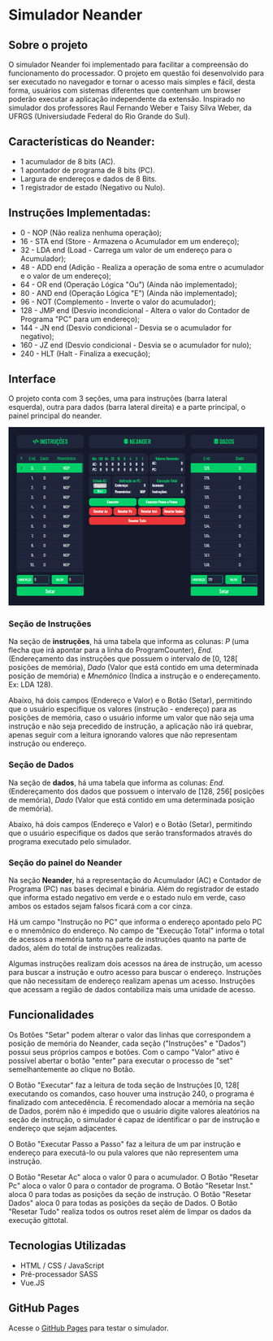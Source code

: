 # Simulador Neander

## Sobre o projeto

O simulador Neander foi implementado para facilitar a compreensão do funcionamento do processador. O projeto em questão foi desenvolvido para ser executado no navegador e tornar o acesso mais simples e fácil, desta forma, usuários com sistemas diferentes que contenham um browser poderão executar a aplicação independente da extensão. Inspirado no simulador dos professores Raul Fernando Weber e Taisy Silva Weber, da UFRGS (Universiudade Federal do Rio Grande do Sul).

## Características do Neander:

- 1 acumulador de 8 bits (AC).
- 1 apontador de programa de 8 bits (PC).
- Largura de endereços e dados de 8 Bits.
- 1 registrador de estado (Negativo ou Nulo).

## Instruções Implementadas:

- 0 - NOP (Não realiza nenhuma operação);
- 16 - STA end (Store - Armazena o Acumulador em um endereço);
- 32 - LDA end (Load - Carrega um valor de um endereço para o Acumulador);
- 48 - ADD end (Adição - Realiza a operação de soma entre o acumulador e o valor de um endereço);
- 64 - OR end (Operação Lógica "Ou") (Ainda não implementado);
- 80 - AND end (Operação Lógica "E") (Ainda não implementado);
- 96 - NOT (Complemento - Inverte o valor do acumulador);
- 128 - JMP end (Desvio incondicional - Altera o valor do Contador de Programa "PC" para um endereço);
- 144 - JN end (Desvio condicional - Desvia se o acumulador for negativo);
- 160 - JZ end (Desvio condicional - Desvia se o acumulador for nulo);
- 240 - HLT (Halt - Finaliza a execução);

## Interface

O projeto conta com 3 seções, uma para instruções (barra lateral esquerda), outra para dados (barra lateral direita) e a parte principal, o painel principal do neander.

![Layout](./assets/layout.png)

### Seção de Instruções

Na seção de **instruções**, há uma tabela que informa as colunas: *P* (uma flecha que irá apontar para a linha do ProgramCounter), *End.* (Endereçamento das instruções que possuem o intervalo de [0, 128[ posições de memória), *Dado* (Valor que está contido em uma determinada posição de memória) e *Mnemônico* (Indica a instrução e o endereçamento. Ex: LDA 128).

Abaixo, há dois campos (Endereço e Valor) e o Botão (Setar), permitindo que o usuário especifique os valores (instrução - endereço) para as posições de memória, caso o usuário informe um valor que não seja uma instrução e não seja precedido de instrução, a aplicação não irá quebrar, apenas seguir com a leitura ignorando valores que não representam instrução ou endereço.

### Seção de Dados

Na seção de **dados**, há uma tabela que informa as colunas: *End.* (Endereçamento dos dados que possuem o intervalo de [128, 256[ posições de memória), *Dado* (Valor que está contido em uma determinada posição de memória).

Abaixo, há dois campos (Endereço e Valor) e o Botão (Setar), permitindo que o usuário especifique os dados que serão transformados através do programa executado pelo simulador.

### Seção do painel do Neander

Na seção **Neander**, há a representação do Acumulador (AC) e Contador de Programa (PC) nas bases decimal e binária. Além do registrador de estado que informa estado negativo em verde e o estado nulo em verde, caso ambos os estados sejam falsos ficará com a cor cinza.

Há um campo "Instrução no PC" que informa o endereço apontado pelo PC e o mnemônico do endereço. No campo de "Execução Total" informa o total de acessos a memória tanto na parte de instruções quanto na parte de dados, além do total de instruções realizadas.

Algumas instruções realizam dois acessos na área de instrução, um acesso para buscar a instrução e outro acesso para buscar o endereço. Instruções que não necessitam de endereço realizam apenas um acesso. Instruções que acessam a região de dados contabiliza mais uma unidade de acesso.

## Funcionalidades

Os Botões "Setar" podem alterar o valor das linhas que correspondem a posição de memória do Neander, cada seção ("Instruções" e "Dados") possui seus próprios campos e botões. Com o campo "Valor" ativo é possível abertar o botão "enter" para executar o processo de "set" semelhantemente ao clique no Botão.

O Botão "Executar" faz a leitura de toda seção de Instruções [0, 128[ executando os comandos, caso houver uma instrução 240, o programa é finalizado com antecedência. É recomendado alocar a memória na seção de Dados, porém não é impedido que o usuário digite valores aleatórios na seção de instrução, o simulador é capaz de identificar o par de instrução e endereço que sejam adjacentes.

O Botão "Executar Passo a Passo" faz a leitura de um par instrução e endereço para executá-lo ou pula valores que não representem uma instrução.

O Botão "Resetar Ac" aloca o valor 0 para o acumulador. O Botão "Resetar Pc" aloca o valor 0 para o contador de programa. O Botão "Resetar Inst." aloca 0 para todas as posições da seção de instrução. O Botão "Resetar Dados" aloca 0 para todas as posições da seção de Dados. O Botão "Resetar Tudo" realiza todos os outros reset além de limpar os dados da execução gittotal.

## Tecnologias Utilizadas

- HTML / CSS / JavaScript
- Pré-processador SASS
- Vue.JS

## GitHub Pages

Acesse o [GitHub Pages](https://lucas-braga20.github.io/simulador-neander/) para testar o simulador.
